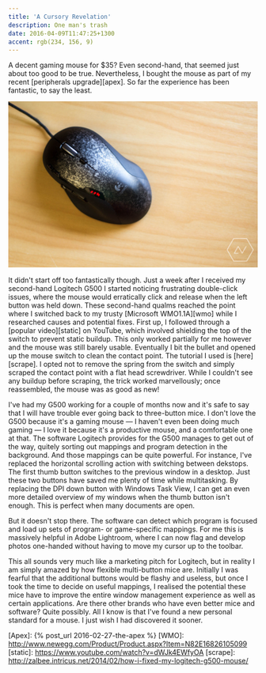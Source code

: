 ```yaml
---
title: 'A Cursory Revelation'
description: One man's trash
date: 2016-04-09T11:47:25+1300
accent: rgb(234, 156, 9)
---
```


A decent gaming mouse for \$35? Even second-hand, that seemed just about too good to be true. Nevertheless, I bought the mouse as part of my recent [peripherals upgrade][apex]. So far the experience has been fantastic, to say the least.

![](./g500.jpg)

It didn't start off too fantastically though. Just a week after I received my second-hand Logitech G500 I started noticing frustrating double-click issues, where the mouse would erratically click and release when the left button was held down. These second-hand qualms reached the point where I switched back to my trusty [Microsoft WMO1.1A][wmo] while I researched causes and potential fixes. First up, I followed through a [popular video][static] on YouTube, which involved shielding the top of the switch to prevent static buildup. This only worked partially for me however and the mouse was still barely usable. Eventually I bit the bullet and opened up the mouse switch to clean the contact point. The tutorial I used is [here][scrape]. I opted not to remove the spring from the switch and simply scraped the contact point with a flat head screwdriver. While I couldn't see any buildup before scraping, the trick worked marvellously; once reassembled, the mouse was as good as new!

I've had my G500 working for a couple of months now and it's safe to say that I will have trouble ever going back to three-button mice. I don't love the G500 because it's a gaming mouse &mdash; I haven't even been doing much gaming &mdash; I love it because it's a productive mouse, and a comfortable one at that. The software Logitech provides for the G500 manages to get out of the way, quitely sorting out mappings and program detection in the background. And those mappings can be quite powerful. For instance, I've replaced the horizontal scrolling action with switching between dekstops. The first thumb button switches to the previous window in a desktop. Just these two buttons have saved me plenty of time while multitasking. By replacing the DPI down button with Windows Task View, I can get an even more detailed overview of my windows when the thumb button isn't enough. This is perfect when many documents are open.

But it doesn't stop there. The software can detect which program is focused and load up sets of program- or game-specific mappings. For me this is massively helpful in Adobe Lightroom, where I can now flag and develop photos one-handed without having to move my cursor up to the toolbar.

This all sounds very much like a marketing pitch for Logitech, but in reality I am simply amazed by how flexible multi-button mice are. Initially I was fearful that the additional buttons would be flashy and useless, but once I took the time to decide on useful mappings, I realised the potential these mice have to improve the entire window management experience as well as certain applications. Are there other brands who have even better mice and software? Quite possibly. All I know is that I've found a new personal standard for a mouse. I just wish I had discovered it sooner.

[Apex]: {% post_url 2016-02-27-the-apex %}
[WMO]: http://www.newegg.com/Product/Product.aspx?Item=N82E16826105099
[static]: https://www.youtube.com/watch?v=dWJk4EWfyOA
[scrape]: http://zalbee.intricus.net/2014/02/how-i-fixed-my-logitech-g500-mouse/
